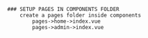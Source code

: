     ### SETUP PAGES IN COMPONENTS FOLDER
        create a pages folder inside components
            pages->home->index.vue
            pages->admin->index.vue
